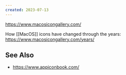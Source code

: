```yaml
---
created: 2023-07-13
---
```


https://www.macosicongallery.com/

How [[MacOS]] icons have changed through the years: https://www.macosicongallery.com/years/

## See Also

- https://www.appiconbook.com/